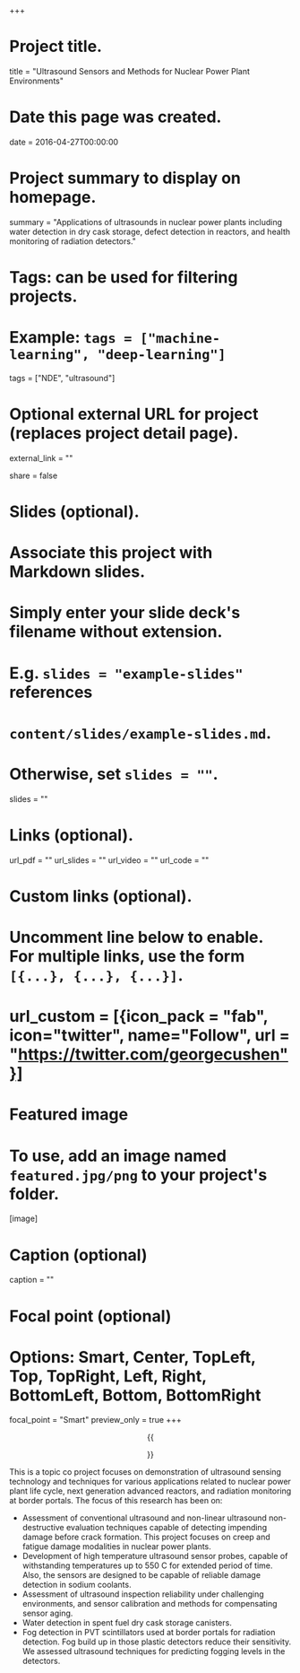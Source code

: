 +++
# Project title.
title = "Ultrasound Sensors and Methods for Nuclear Power Plant Environments"

# Date this page was created.
date = 2016-04-27T00:00:00

# Project summary to display on homepage.
summary = "Applications of ultrasounds in nuclear power plants including water detection in dry cask storage, defect detection in reactors, and health monitoring of radiation detectors."

# Tags: can be used for filtering projects.
# Example: `tags = ["machine-learning", "deep-learning"]`
tags = ["NDE", "ultrasound"]

# Optional external URL for project (replaces project detail page).
external_link = ""

share = false

# Slides (optional).
#   Associate this project with Markdown slides.
#   Simply enter your slide deck's filename without extension.
#   E.g. `slides = "example-slides"` references
#   `content/slides/example-slides.md`.
#   Otherwise, set `slides = ""`.
slides = ""

# Links (optional).
url_pdf = ""
url_slides = ""
url_video = ""
url_code = ""

# Custom links (optional).
#   Uncomment line below to enable. For multiple links, use the form `[{...}, {...}, {...}]`.
# url_custom = [{icon_pack = "fab", icon="twitter", name="Follow", url = "https://twitter.com/georgecushen"}]

# Featured image
# To use, add an image named `featured.jpg/png` to your project's folder.
[image]
  # Caption (optional)
  caption = ""

  # Focal point (optional)
  # Options: Smart, Center, TopLeft, Top, TopRight, Left, Right, BottomLeft, Bottom, BottomRight
  focal_point = "Smart"
  preview_only = true
+++

<center>
{{<figure src="featured.png" width="400px" caption-position="bottom" caption-effect="fade" caption="Schematic of nuclear power plant components which require monitoring using NDE techniques.">}}
</center>

This is a topic co project focuses on demonstration of ultrasound sensing technology and techniques for various applications related to nuclear power plant life cycle, next generation advanced reactors, and radiation monitoring at border portals. The focus of this research has been on:

- Assessment of  conventional ultrasound and non-linear ultrasound non-destructive evaluation techniques capable of detecting impending damage before crack formation. This project focuses on creep and fatigue damage modalities in nuclear power plants.
- Development of high temperature ultrasound sensor probes, capable of withstanding temperatures up to 550 C for extended period of time. Also, the sensors are designed to be capable of reliable damage detection in sodium coolants.
- Assessment of ultrasound inspection reliability under challenging environments, and sensor calibration and methods for compensating sensor aging.
- Water detection in spent fuel dry cask storage canisters.
- Fog detection in PVT scintillators used at border portals for radiation detection. Fog build up in those plastic detectors reduce their sensitivity. We assessed ultrasound techniques for predicting fogging levels in the detectors.

